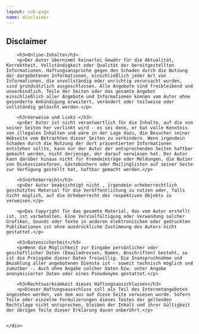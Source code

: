 ```yaml
---
layout: sub-page
name: disclaimer
---
```


<section id="disclaimer">
    <div class="container">
        <h2>Disclaimer</h2>
        
        <h3>Online-Inhalte</h3>
        <p>Der Autor übernimmt keinerlei Gewähr für die Aktualität, Korrektheit, Vollständigkeit oder Qualität der bereitgestellten Informationen. Haftungsansprüche gegen den Schaden durch die Nutzung der dargebotenen Informationen, einschließlich jeder Art von Informationen, die unvollständig oder unrichtig verursacht wurden, sind grundsätzlich ausgeschlossen. Alle Angebote sind freibleibend und unverbindlich. Teile der Seiten oder das gesamte Angebot einschließlich aller Angebote und Informationen können vom Autor ohne gesonderte Ankündigung erweitert, verändert oder teilweise oder vollständig gelöscht werden.</p>

        <h3>Verweise und Links </h3>
        <p>Der Autor ist nicht verantwortlich für die Inhalte, auf die von seiner Seiten her verlinkt wird - es sei denn, er hat volle Kenntnis von illegalen Inhalten und wäre in der Lage dazu, die Besucher seiner Webseite vom Betrachten dieser Seiten zu verhindern. Wenn irgendein Schaden durch die Nutzung der dort präsentierten Informationen entstehen sollte, kann nur der Autor der entsprechenden Seiten haftbar gemacht werden, nicht derjenige, der darauf verwiesen hat. Der Autor kann darüber hinaus nicht für Fremdeinträge oder Meldungen, die Nutzer von Diskussionsforen, Gästebüchern oder Mailinglisten auf seiner Seite zur Verfügung gestellt hat, haftbar gemacht werden.</p>

        <h3>Urheberrecht</h3>
        <p>Der Autor beabsichtigt nicht , irgendein urheberrechtlich geschütztes Material für die Veröffentlichung zu nutzen oder, falls nicht möglich, auf die Urheberrecht des respektiven Objekts zu verweisen.</p>

        <p>Das Copyright für das gesamte Material, das vom Autor erstellt ist, ist vorbehalten. Eine Vervielfältigung oder Verwendung solcher Grafiken, Sounds oder Texte in anderen elektronischen oder gedruckten Publikationen ist ohne ausdrückliche Zustimmung des Autors nicht gestattet.</p>

        <h3>Datensicherheit</h3>
        <p>Wenn die Möglichkeit zur Eingabe persönlicher oder geschäftlicher Daten (Emailadressen, Namen, Anschriften) besteht, so ist die Preisgabe dieser Daten freiwillig. Die Inanspruchnahme und Bezahlung aller angebotenen Dienste ist - soweit technisch möglich und zumutbar -. Auch ohne Angabe solcher Daten bzw. unter Angabe anonymisierter Daten oder eines Pseudonyms gestattet.</p>

        <h3>Rechtswirksamkeit dieses Haftungsausschlusses</h3>
        <p>Dieser Haftungsausschluss soll als Teil des Internetangebotes angesehen werden, von dem aus auf diese Seite verwiesen wurde. Sofern Teile oder einzelne Formulierungen dieses Textes der geltenden Rechtslage nicht entsprechen, bleiben der Inhalt und ihrer Gültigkeit der übrigen Teile dieser Erklärung davon unberührt.</p>

        
    </div>
</section>
